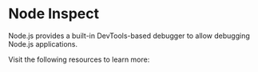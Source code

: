 # Node Inspect

Node.js provides a built-in DevTools-based debugger to allow debugging Node.js applications.

Visit the following resources to learn more: